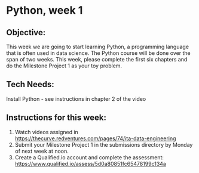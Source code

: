 # Python, week 1

## Objective:
This week we are going to start learning Python, a programming language that is often used in data science. The Python course will be done over the span of two weeks. This week, please complete the first six chapters and do the Milestone Project 1 as your toy problem.

## Tech Needs:
Install Python - see instructions in chapter 2 of the video


## Instructions for this week:

1. Watch videos assigned in https://thecurve.redventures.com/pages/74/ita-data-engineering
2. Submit your Milestone Project 1 in the submissions directory by Monday of next week at noon.
3. Create a Qualified.io account and complete the assessment: https://www.qualified.io/assess/5d0a80851fc65478199c134a

